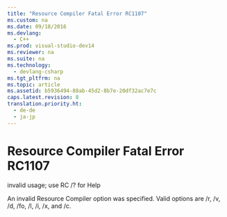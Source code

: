 ```yaml
---
title: "Resource Compiler Fatal Error RC1107"
ms.custom: na
ms.date: 09/18/2016
ms.devlang: 
  - C++
ms.prod: visual-studio-dev14
ms.reviewer: na
ms.suite: na
ms.technology: 
  - devlang-csharp
ms.tgt_pltfrm: na
ms.topic: article
ms.assetid: b5936494-88ab-45d2-8b7e-20df32ac7e7c
caps.latest.revision: 8
translation.priority.ht: 
  - de-de
  - ja-jp
---
```

# Resource Compiler Fatal Error RC1107
invalid usage; use RC /? for Help  
  
 An invalid Resource Compiler option was specified. Valid options are /r, /v, /d, /fo, /l, /i, /x, and /c.